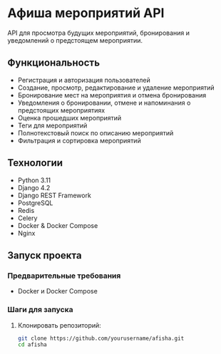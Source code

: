 # Афиша мероприятий API

API для просмотра будущих мероприятий, бронирования и уведомлений о предстоящем мероприятии.

## Функциональность

- Регистрация и авторизация пользователей
- Создание, просмотр, редактирование и удаление мероприятий
- Бронирование мест на мероприятия и отмена бронирования
- Уведомления о бронировании, отмене и напоминания о предстоящих мероприятиях
- Оценка прошедших мероприятий
- Теги для мероприятий
- Полнотекстовый поиск по описанию мероприятий
- Фильтрация и сортировка мероприятий

## Технологии

- Python 3.11
- Django 4.2
- Django REST Framework
- PostgreSQL
- Redis
- Celery
- Docker & Docker Compose
- Nginx

## Запуск проекта

### Предварительные требования

- Docker и Docker Compose

### Шаги для запуска

1. Клонировать репозиторий:
   ```bash
   git clone https://github.com/yourusername/afisha.git
   cd afisha
